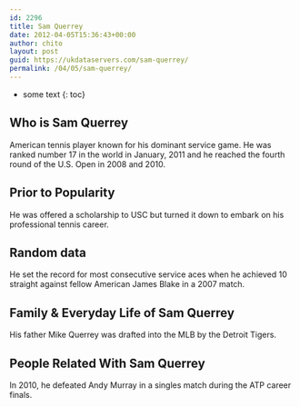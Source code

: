 ```yaml
---
id: 2296
title: Sam Querrey
date: 2012-04-05T15:36:43+00:00
author: chito
layout: post
guid: https://ukdataservers.com/sam-querrey/
permalink: /04/05/sam-querrey/
---
```


* some text
{: toc}
          
          
## Who is  Sam Querrey
                  
                  
                  
American tennis player known for his dominant service game. He was ranked number 17 in the world in January, 2011 and he reached the fourth round of the U.S. Open in 2008 and 2010.
                  
                
                
                
## Prior to Popularity 
                  
                  
                  
He was offered a scholarship to USC but turned it down to embark on his professional tennis career.
                  
                
                
                
## Random data 
                  
                  
                  
He set the record for most consecutive service aces when he achieved 10 straight against fellow American James Blake in a 2007 match.
                  
                
                
                
## Family & Everyday Life of Sam Querrey
                  
                  
                  
His father Mike Querrey was drafted into the MLB by the Detroit Tigers.
                  
                
                
                
## People Related With  Sam Querrey
                  
                  
                  
In 2010, he defeated Andy Murray in a singles match during the ATP career finals.
                  
                
              
            
          
          
          
    
    
  
